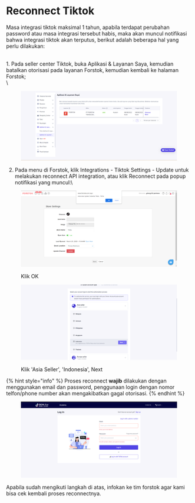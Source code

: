 # Reconnect Tiktok

Masa integrasi tiktok maksimal 1 tahun, apabila terdapat perubahan password atau masa integrasi tersebut habis, maka akan muncul notifikasi bahwa integrasi tiktok akan terputus, berikut adalah beberapa hal yang perlu dilakukan:

\
1\.  Pada seller center Tiktok, buka Aplikasi & Layanan Saya, kemudian batalkan otorisasi pada layanan Forstok, kemudian kembali ke halaman Forstok;\
\


<figure><img src="../../.gitbook/assets/image (2).png" alt=""><figcaption></figcaption></figure>

2. Pada menu di Forstok, klik Integrations - Tiktok Settings - Update untuk melakukan reconnect API integration, atau klik Reconnect pada popup notifikasi yang muncul:\


<figure><img src="../../.gitbook/assets/image (8) (2) (1).png" alt=""><figcaption><p>Klik OK</p></figcaption></figure>

<figure><img src="../../.gitbook/assets/image (11) (2).png" alt=""><figcaption><p>Klik 'Asia Seller', 'Indonesia', Next</p></figcaption></figure>

{% hint style="info" %}
Proses reconnect **wajib** dilakukan dengan menggunakan email dan password, penggunaan login dengan nomor telfon/phone number akan mengakibatkan gagal otorisasi.
{% endhint %}

<figure><img src="../../.gitbook/assets/image (1) (2) (3).png" alt=""><figcaption></figcaption></figure>

Apabila sudah mengikuti langkah di atas, infokan ke tim forstok agar kami bisa cek kembali proses reconnectnya.
